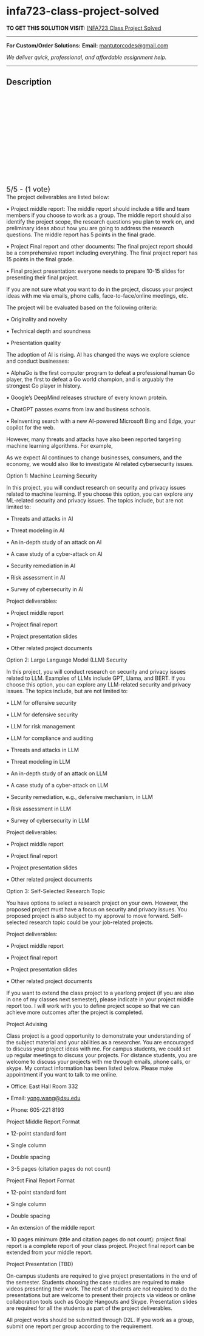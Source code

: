# infa723-class-project-solved
**TO GET THIS SOLUTION VISIT:** [INFA723 Class Project Solved](https://mantutor.com/product/infa723-class-project-solved/)


---

**For Custom/Order Solutions:** **Email:** mantutorcodes@gmail.com  

*We deliver quick, professional, and affordable assignment help.*

---

<h2>Description</h2>



<div class="kk-star-ratings kksr-auto kksr-align-center kksr-valign-top" data-payload="{&quot;align&quot;:&quot;center&quot;,&quot;id&quot;:&quot;115328&quot;,&quot;slug&quot;:&quot;default&quot;,&quot;valign&quot;:&quot;top&quot;,&quot;ignore&quot;:&quot;&quot;,&quot;reference&quot;:&quot;auto&quot;,&quot;class&quot;:&quot;&quot;,&quot;count&quot;:&quot;1&quot;,&quot;legendonly&quot;:&quot;&quot;,&quot;readonly&quot;:&quot;&quot;,&quot;score&quot;:&quot;5&quot;,&quot;starsonly&quot;:&quot;&quot;,&quot;best&quot;:&quot;5&quot;,&quot;gap&quot;:&quot;4&quot;,&quot;greet&quot;:&quot;Rate this product&quot;,&quot;legend&quot;:&quot;5\/5 - (1 vote)&quot;,&quot;size&quot;:&quot;24&quot;,&quot;title&quot;:&quot;INFA723 Class Project Solved&quot;,&quot;width&quot;:&quot;138&quot;,&quot;_legend&quot;:&quot;{score}\/{best} - ({count} {votes})&quot;,&quot;font_factor&quot;:&quot;1.25&quot;}">

<div class="kksr-stars">

<div class="kksr-stars-inactive">
            <div class="kksr-star" data-star="1" style="padding-right: 4px">


<div class="kksr-icon" style="width: 24px; height: 24px;"></div>
        </div>
            <div class="kksr-star" data-star="2" style="padding-right: 4px">


<div class="kksr-icon" style="width: 24px; height: 24px;"></div>
        </div>
            <div class="kksr-star" data-star="3" style="padding-right: 4px">


<div class="kksr-icon" style="width: 24px; height: 24px;"></div>
        </div>
            <div class="kksr-star" data-star="4" style="padding-right: 4px">


<div class="kksr-icon" style="width: 24px; height: 24px;"></div>
        </div>
            <div class="kksr-star" data-star="5" style="padding-right: 4px">


<div class="kksr-icon" style="width: 24px; height: 24px;"></div>
        </div>
    </div>

<div class="kksr-stars-active" style="width: 138px;">
            <div class="kksr-star" style="padding-right: 4px">


<div class="kksr-icon" style="width: 24px; height: 24px;"></div>
        </div>
            <div class="kksr-star" style="padding-right: 4px">


<div class="kksr-icon" style="width: 24px; height: 24px;"></div>
        </div>
            <div class="kksr-star" style="padding-right: 4px">


<div class="kksr-icon" style="width: 24px; height: 24px;"></div>
        </div>
            <div class="kksr-star" style="padding-right: 4px">


<div class="kksr-icon" style="width: 24px; height: 24px;"></div>
        </div>
            <div class="kksr-star" style="padding-right: 4px">


<div class="kksr-icon" style="width: 24px; height: 24px;"></div>
        </div>
    </div>
</div>


<div class="kksr-legend" style="font-size: 19.2px;">
            5/5 - (1 vote)    </div>
    </div>
The project deliverables are listed below:

• Project middle report: The middle report should include a title and team members if you choose to work as a group. The middle report should also identify the project scope, the research questions you plan to work on, and preliminary ideas about how you are going to address the research questions. The middle report has 5 points in the final grade.

• Project Final report and other documents: The final project report should be a comprehensive report including everything. The final project report has 15 points in the final grade.

• Final project presentation: everyone needs to prepare 10-15 slides for presenting their final project.

If you are not sure what you want to do in the project, discuss your project ideas with me via emails, phone calls, face-to-face/online meetings, etc.

The project will be evaluated based on the following criteria:

• Originality and novelty

• Technical depth and soundness

• Presentation quality

The adoption of AI is rising. AI has changed the ways we explore science and conduct businesses:

• AlphaGo is the first computer program to defeat a professional human Go player, the first to defeat a Go world champion, and is arguably the strongest Go player in history.

• Google’s DeepMind releases structure of every known protein.

• ChatGPT passes exams from law and business schools.

• Reinventing search with a new AI-powered Microsoft Bing and Edge, your copilot for the web.

However, many threats and attacks have also been reported targeting machine learning algorithms. For example,

As we expect AI continues to change businesses, consumers, and the economy, we would also like to investigate AI related cybersecurity issues.

Option 1: Machine Learning Security

In this project, you will conduct research on security and privacy issues related to machine learning. If you choose this option, you can explore any ML-related security and privacy issues. The topics include, but are not limited to:

• Threats and attacks in AI

• Threat modeling in AI

• An in-depth study of an attack on AI

• A case study of a cyber-attack on AI

• Security remediation in AI

• Risk assessment in AI

• Survey of cybersecurity in AI

Project deliverables:

• Project middle report

• Project final report

• Project presentation slides

• Other related project documents

Option 2: Large Language Model (LLM) Security

In this project, you will conduct research on security and privacy issues related to LLM. Examples of LLMs include GPT, Llama, and BERT. If you choose this option, you can explore any LLM-related security and privacy issues. The topics include, but are not limited to:

• LLM for offensive security

• LLM for defensive security

• LLM for risk management

• LLM for compliance and auditing

• Threats and attacks in LLM

• Threat modeling in LLM

• An in-depth study of an attack on LLM

• A case study of a cyber-attack on LLM

• Security remediation, e.g., defensive mechanism, in LLM

• Risk assessment in LLM

• Survey of cybersecurity in LLM

Project deliverables:

• Project middle report

• Project final report

• Project presentation slides

• Other related project documents

Option 3: Self-Selected Research Topic

You have options to select a research project on your own. However, the proposed project must have a focus on security and privacy issues. You proposed project is also subject to my approval to move forward. Self-selected research topic could be your job-related projects.

Project deliverables:

• Project middle report

• Project final report

• Project presentation slides

• Other related project documents

If you want to extend the class project to a yearlong project (if you are also in one of my classes next semester), please indicate in your project middle report too. I will work with you to define project scope so that we can achieve more outcomes after the project is completed.

Project Advising

Class project is a good opportunity to demonstrate your understanding of the subject material and your abilities as a researcher. You are encouraged to discuss your project ideas with me. For campus students, we could set up regular meetings to discuss your projects. For distance students, you are welcome to discuss your projects with me through emails, phone calls, or skype. My contact information has been listed below. Please make appointment if you want to talk to me online.

• Office: East Hall Room 332

• Email: yong.wang@dsu.edu

• Phone: 605-221 8193

Project Middle Report Format

• 12-point standard font

• Single column

• Double spacing

• 3-5 pages (citation pages do not count)

Project Final Report Format

• 12-point standard font

• Single column

• Double spacing

• An extension of the middle report

• 10 pages minimum (title and citation pages do not count): project final report is a complete report of your class project. Project final report can be extended from your middle report.

Project Presentation (TBD)

On-campus students are required to give project presentations in the end of the semester. Students choosing the case studies are required to make videos presenting their work. The rest of students are not required to do the presentations but are welcome to present their projects via videos or online collaboration tools such as Google Hangouts and Skype. Presentation slides are required for all the students as part of the project deliverables.

All project works should be submitted through D2L. If you work as a group, submit one report per group according to the requirement.
